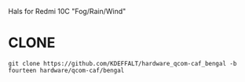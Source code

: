 Hals for Redmi 10C "Fog/Rain/Wind"

# CLONE
```
git clone https://github.com/KDEFFALT/hardware_qcom-caf_bengal -b fourteen hardware/qcom-caf/bengal
```
